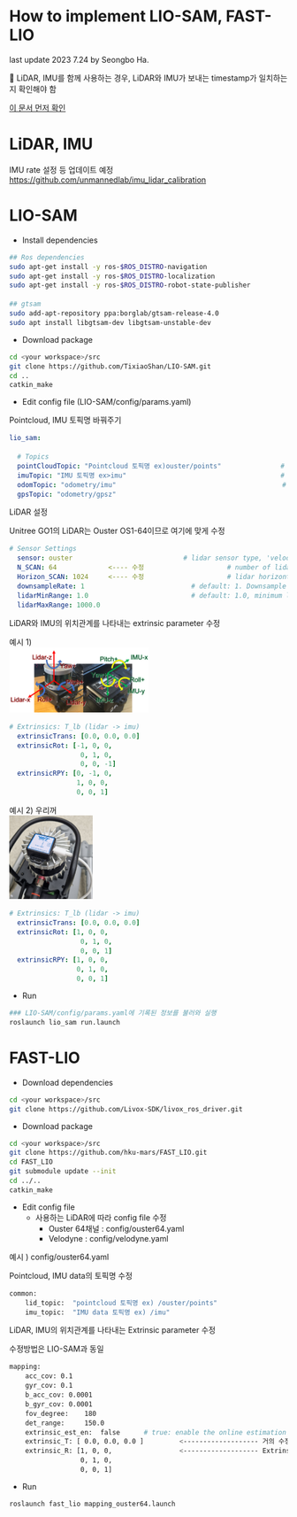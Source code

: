 # How to implement LIO-SAM, FAST-LIO
last update 2023 7.24 by Seongbo Ha. <br>

🚨 LiDAR, IMU를 함께 사용하는 경우, LiDAR와 IMU가 보내는 timestamp가 일치하는지 확인해야 함



[이 문서 먼저 확인](https://github.com/Lab-of-AI-and-Robotics/Lair_Code_Implementation_Manual/blob/main/manual/7.%20How_to_synchronize_LiDAR_and_IMU.md)

# LiDAR, IMU

IMU rate 설정 등
업데이트 예정
https://github.com/unmannedlab/imu_lidar_calibration

# LIO-SAM

- Install dependencies

```bash
## Ros dependencies
sudo apt-get install -y ros-$ROS_DISTRO-navigation
sudo apt-get install -y ros-$ROS_DISTRO-localization
sudo apt-get install -y ros-$ROS_DISTRO-robot-state-publisher

## gtsam
sudo add-apt-repository ppa:borglab/gtsam-release-4.0
sudo apt install libgtsam-dev libgtsam-unstable-dev
```

- Download package

```bash
cd <your workspace>/src
git clone https://github.com/TixiaoShan/LIO-SAM.git
cd ..
catkin_make
```

- Edit config file (LIO-SAM/config/params.yaml)

Pointcloud, IMU 토픽명 바꿔주기

```yaml
lio_sam:

  # Topics
  pointCloudTopic: "Pointcloud 토픽명 ex)ouster/points"               # Point cloud data
  imuTopic: "IMU 토픽명 ex>imu"                                       # IMU data
  odomTopic: "odometry/imu"                                          # IMU pre-preintegration odometry, same frequency as IMU
  gpsTopic: "odometry/gpsz"
```

LiDAR 설정

Unitree GO1의 LiDAR는 Ouster OS1-64이므로 여기에 맞게 수정

```yaml
# Sensor Settings
  sensor: ouster                            # lidar sensor type, 'velodyne' or 'ouster' or 'livox'
  N_SCAN: 64             <---- 수정                     # number of lidar channel (i.e., Velodyne/Ouster: 16, 32, 64, 128, Livox Horizon: 6)
  Horizon_SCAN: 1024     <---- 수정                     # lidar horizontal resolution (Velodyne:1800, Ouster:512,1024,2048, Livox Horizon: 4000)
  downsampleRate: 1                           # default: 1. Downsample your data if too many points. i.e., 16 = 64 / 4, 16 = 16 / 1
  lidarMinRange: 1.0                          # default: 1.0, minimum lidar range to be used
  lidarMaxRange: 1000.0
```

LiDAR와 IMU의 위치관계를 나타내는 extrinsic parameter 수정

예시 1) 
<br/>
<img width="50%" src="https://github.com/Lab-of-AI-and-Robotics/Lair_Code_Implementation_Manual/blob/main/images/imu-transform.png"/>
```yaml
# Extrinsics: T_lb (lidar -> imu)
  extrinsicTrans: [0.0, 0.0, 0.0]            
  extrinsicRot: [-1, 0, 0,   
                  0, 1, 0,
                  0, 0, -1]
  extrinsicRPY: [0, -1, 0,
                 1, 0, 0,
                 0, 0, 1]
```

예시 2) 우리꺼
<br/>
<img width="30%" src="https://github.com/Lab-of-AI-and-Robotics/Lair_Code_Implementation_Manual/blob/main/images/ourset.jpg"/>
```yaml
# Extrinsics: T_lb (lidar -> imu)
  extrinsicTrans: [0.0, 0.0, 0.0]
  extrinsicRot: [1, 0, 0,
                  0, 1, 0,
                  0, 0, 1]
  extrinsicRPY: [1, 0, 0,
                 0, 1, 0,
                 0, 0, 1]
```

- Run

```bash
### LIO-SAM/config/params.yaml에 기록된 정보를 불러와 실행
roslaunch lio_sam run.launch
```

# FAST-LIO

- Download dependencies

```bash
cd <your workspace>/src
git clone https://github.com/Livox-SDK/livox_ros_driver.git
```

- Download package

```bash
cd <your workspace>/src
git clone https://github.com/hku-mars/FAST_LIO.git
cd FAST_LIO
git submodule update --init
cd ../..
catkin_make
```

- Edit config file
    - 사용하는 LiDAR에 따라 config file 수정
        - Ouster 64채널 : config/ouster64.yaml
        - Velodyne : config/velodyne.yaml

예시 ) config/ouster64.yaml

Pointcloud, IMU data의 토픽명 수정

```bash
common:
    lid_topic:  "pointcloud 토픽명 ex) /ouster/points"
    imu_topic:  "IMU data 토픽명 ex) /imu"
```

LiDAR, IMU의 위치관계를 나타내는 Extrinsic parameter 수정

수정방법은 LIO-SAM과 동일

```bash
mapping:
    acc_cov: 0.1
    gyr_cov: 0.1
    b_acc_cov: 0.0001
    b_gyr_cov: 0.0001
    fov_degree:    180
    det_range:     150.0
    extrinsic_est_en:  false      # true: enable the online estimation of IMU-LiDAR extrinsic
    extrinsic_T: [ 0.0, 0.0, 0.0 ]         <------------------- 거의 수정할필요 X
    extrinsic_R: [1, 0, 0,                 <------------------- Extrinsic parameter (수정할 parameter)
                  0, 1, 0,
                  0, 0, 1]
```

- Run

```bash
roslaunch fast_lio mapping_ouster64.launch
```
